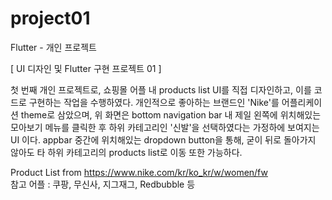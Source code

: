 # project01

Flutter - 개인 프로젝트

[ UI 디자인 및 Flutter 구현 프로젝트 01 ]

첫 번째 개인 프로젝트로, 쇼핑몰 어플 내 products list UI를 직접 디자인하고, 이를 코드로 구현하는 작업을 수행하였다. 개인적으로 좋아하는 브랜드인 'Nike'를 어플리케이션 theme로 삼았으며, 위 화면은 bottom navigation bar 내 제일 왼쪽에 위치해있는 모아보기 메뉴를 클릭한 후 하위 카테고리인 '신발'을 선택하였다는 가정하에 보여지는 UI 이다. appbar 중간에 위치해있는 dropdown button을 통해, 굳이 뒤로 돌아가지 않아도 타 하위 카테고리의 products list로 이동 또한 가능하다. 

Product List from https://www.nike.com/kr/ko_kr/w/women/fw  
참고 어플 : 쿠팡, 무신사, 지그재그, Redbubble 등